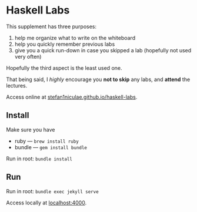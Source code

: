# Haskell Labs

This supplement has three purposes:

1. help me organize what to write on the whiteboard
2. help you quickly remember previous labs
3. give you a quick run-down in case you skipped a lab (hopefully not used very often)

Hopefully the third aspect is the least used one.

That being said, I *highly* encourage you **not to skip** any labs, and **attend** the lectures.



Access online at [stefan1niculae.github.io/haskell-labs](http://stefan1niculae.github.io/haskell-labs).



## Install

Make sure you have

* ruby — `brew install ruby`
* bundle — `gem install bundle`

Run in root: `bundle install`



## Run

Run in root: `bundle exec jekyll serve`

Access locally at [localhost:4000](http://localhost:4000).

